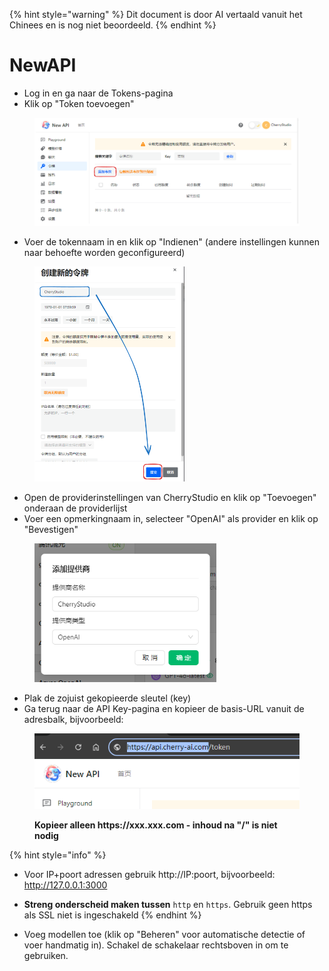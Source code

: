 
{% hint style="warning" %}
Dit document is door AI vertaald vanuit het Chinees en is nog niet beoordeeld.
{% endhint %}

# NewAPI

*   Log in en ga naar de Tokens-pagina
*   Klik op "Token toevoegen"

<figure><img src="../../../.gitbook/assets/image (28).png" alt=""><figcaption></figcaption></figure>

*   Voer de tokennaam in en klik op "Indienen" (andere instellingen kunnen naar behoefte worden geconfigureerd)

<figure><img src="../../../.gitbook/assets/image (29).png" alt="" width="240"><figcaption></figcaption></figure>

*   Open de providerinstellingen van CherryStudio en klik op "Toevoegen" onderaan de providerlijst
*   Voer een opmerkingnaam in, selecteer "OpenAI" als provider en klik op "Bevestigen"

<figure><img src="../../../.gitbook/assets/image (25).png" alt="" width="291"><figcaption></figcaption></figure>

*   Plak de zojuist gekopieerde sleutel (key)
*   Ga terug naar de API Key-pagina en kopieer de basis-URL vanuit de adresbalk, bijvoorbeeld:

<figure><img src="../../../.gitbook/assets/image (30).png" alt=""><figcaption><p><strong>Kopieer alleen https://xxx.xxx.com - inhoud na "/" is niet nodig</strong></p></figcaption></figure>

{% hint style="info" %}
*   Voor IP+poort adressen gebruik http://IP:poort, bijvoorbeeld: http://127.0.0.1:3000
*   **Streng onderscheid maken tussen** `http` en `https`. Gebruik geen https als SSL niet is ingeschakeld
{% endhint %}

*   Voeg modellen toe (klik op "Beheren" voor automatische detectie of voer handmatig in). Schakel de schakelaar rechtsboven in om te gebruiken.